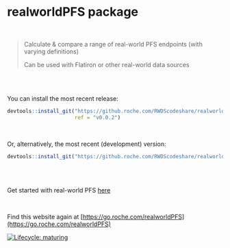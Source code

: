 # realworldPFS package



<br/>

>Calculate & compare a range of real-world PFS endpoints (with varying definitions)
>
>Can be used with Flatiron or other real-world data sources

<br/>
<br/>

You can install the most recent release:

``` r
devtools::install_git("https://github.roche.com/RWDScodeshare/realworldPFS", 
                      ref = "v0.0.2")  
```

<br/>

Or, alternatively, the most recent (development) version:

``` r
devtools::install_git("https://github.roche.com/RWDScodeshare/realworldPFS") 
```

<br/>
<br/>

Get started with real-world PFS [here](https://pages.github.roche.com/RWDScodeshare/realworldPFS/articles/real_world_PFS.html)

<br/>

Find this website again at [https://go.roche.com/realworldPFS](https://go.roche.com/realworldPFS)

<!-- badges: start -->

[![Lifecycle:
maturing](https://img.shields.io/badge/lifecycle-maturing-blue.svg)](https://www.tidyverse.org/lifecycle/#maturing)
<!-- badges: end -->